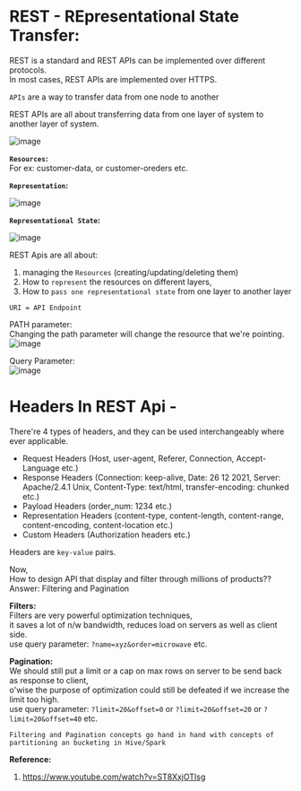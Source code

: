 # REST - REpresentational State Transfer: 

REST is a standard and REST APIs can be implemented over different protocols.  
In most cases, REST APIs are implemented over HTTPS.  

`APIs` are a way to transfer data from one node to another 

REST APIs are all about transferring data from one layer of system to another layer of system.  

![image](https://user-images.githubusercontent.com/26399543/147391803-611567d5-ca2f-4660-92f4-8fc1c375b697.png)

**`Resources`:**  
For ex: customer-data, or customer-oreders etc.

**`Representation`:**  

![image](https://user-images.githubusercontent.com/26399543/147391971-6a5c7e0b-87b9-4353-98a7-01f80c3adfbd.png)

**`Representational State`:**  

![image](https://user-images.githubusercontent.com/26399543/147392026-1ac56885-7afe-49bd-9c74-39a365027bfe.png)

REST Apis are all about:  
1. managing the `Resources` (creating/updating/deleting them)
2. How to `represent` the resources on different layers,
3. How to `pass one representational state` from one layer to another layer

`URI = API Endpoint`  

PATH parameter:  
Changing the path parameter will change the resource that we're pointing.  
![image](https://user-images.githubusercontent.com/26399543/147392112-a5ca405e-eb69-46fa-93ed-513bc53e95a0.png)

Query Parameter:  
![image](https://user-images.githubusercontent.com/26399543/147392132-911cc0c8-e555-474c-9df9-027d60688395.png)

# Headers In REST Api - 

There're 4 types of headers, and they can be used interchangeably where ever applicable.  
- Request Headers (Host, user-agent, Referer, Connection, Accept-Language etc.)
- Response Headers (Connection: keep-alive, Date: 26 12 2021, Server: Apache/2.4.1 Unix, Content-Type: text/html, transfer-encoding: chunked etc.)
- Payload Headers (order_num: 1234 etc.)
- Representation Headers (content-type, content-length, content-range, content-encoding, content-location etc.)
- Custom Headers (Authorization headers etc.)

Headers are `key-value` pairs.  

Now,  
How to design API that display and filter through millions of products??  
Answer: Filtering and Pagination  

**Filters:**  
Filters are very powerful optimization techniques,  
it saves a lot of n/w bandwidth, reduces load on servers as well as client side.  
use query parameter: `?name=xyz&order=microwave` etc.  

**Pagination:**  
We should still put a limit or a cap on max rows on server to be send back as response to client,  
o'wise the purpose of optimization could still be defeated if we increase the limit too high.  
use query parameter: `?limit=20&offset=0` or `?limit=20&offset=20` or `?limit=20&offset=40` etc.  

`Filtering and Pagination concepts go hand in hand with concepts of partitioning an bucketing in Hive/Spark`

**Reference:**  
1. https://www.youtube.com/watch?v=ST8XxjOTIsg

